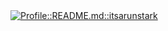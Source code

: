 <a href="https://github.com/itsarunstark/itsarunstark">
  <picture>
    <source media="(prefers-color-scheme: dark)" srcset="https://raw.githubusercontent.com/itsarunstark/itsarunstark/main/assets/g6.svg">
    <img alt="Profile::README.md::itsarunstark" src="https://raw.githubusercontent.com/itsarunstark/itsarunstark/main/assets/g7.svg">
  </picture>
</a>
